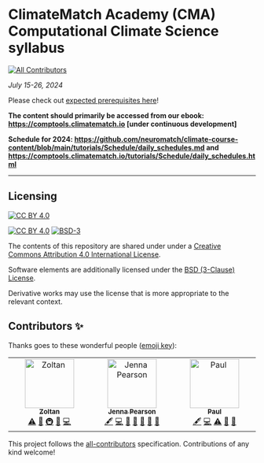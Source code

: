 # ClimateMatch Academy (CMA) Computational Climate Science syllabus
<!-- ALL-CONTRIBUTORS-BADGE:START - Do not remove or modify this section -->
[![All Contributors](https://img.shields.io/badge/all_contributors-3-orange.svg?style=flat-square)](#contributors-)
<!-- ALL-CONTRIBUTORS-BADGE:END -->

*July 15-26, 2024*

Please check out [expected prerequisites here](https://github.com/NeuromatchAcademy/precourse/blob/main/prereqs/ClimateScience.md)!

**The content should primarily be accessed from our ebook: https://comptools.climatematch.io [under continuous development]**

**Schedule for 2024: https://github.com/neuromatch/climate-course-content/blob/main/tutorials/Schedule/daily_schedules.md and https://comptools.climatematch.io/tutorials/Schedule/daily_schedules.html**

---

## Licensing

[![CC BY 4.0][cc-by-image]][cc-by]

[![CC BY 4.0][cc-by-shield]][cc-by] [![BSD-3][bsd-3-shield]][bsd-3]

The contents of this repository are shared under under a [Creative Commons Attribution 4.0 International License][cc-by].

Software elements are additionally licensed under the [BSD (3-Clause) License][bsd-3].

Derivative works may use the license that is more appropriate to the relevant context.

[cc-by]: http://creativecommons.org/licenses/by/4.0/
[cc-by-image]: https://i.creativecommons.org/l/by/4.0/88x31.png
[cc-by-shield]: https://img.shields.io/badge/License-CC%20BY%204.0-lightgrey.svg

[bsd-3]: https://opensource.org/licenses/BSD-3-Clause
[bsd-3-shield]: https://camo.githubusercontent.com/9b9ea65d95c9ef878afa1987df65731d47681336/68747470733a2f2f696d672e736869656c64732e696f2f707970692f6c2f736561626f726e2e737667

## Contributors ✨

Thanks goes to these wonderful people ([emoji key](https://allcontributors.org/docs/en/emoji-key)):

<!-- ALL-CONTRIBUTORS-LIST:START - Do not remove or modify this section -->
<!-- prettier-ignore-start -->
<!-- markdownlint-disable -->
<table>
  <tbody>
    <tr>
      <td align="center" valign="top" width="14.28%"><a href="https://github.com/iamzoltan"><img src="https://avatars.githubusercontent.com/u/21369773?v=4?s=100" width="100px;" alt="Zoltan"/><br /><sub><b>Zoltan</b></sub></a><br /><a href="https://github.com/neuromatch/climate-course-content/commits?author=iamzoltan" title="Tests">⚠️</a> <a href="https://github.com/neuromatch/climate-course-content/issues?q=author%3Aiamzoltan" title="Bug reports">🐛</a> <a href="#infra-iamzoltan" title="Infrastructure (Hosting, Build-Tools, etc)">🚇</a> <a href="https://github.com/neuromatch/climate-course-content/pulls?q=is%3Apr+reviewed-by%3Aiamzoltan" title="Reviewed Pull Requests">👀</a> <a href="https://github.com/neuromatch/climate-course-content/commits?author=iamzoltan" title="Code">💻</a></td>
      <td align="center" valign="top" width="14.28%"><a href="https://jlpearso.github.io"><img src="https://avatars.githubusercontent.com/u/32368620?v=4?s=100" width="100px;" alt="Jenna Pearson"/><br /><sub><b>Jenna Pearson</b></sub></a><br /><a href="#content-jlpearso" title="Content">🖋</a> <a href="https://github.com/neuromatch/climate-course-content/commits?author=jlpearso" title="Code">💻</a> <a href="https://github.com/neuromatch/climate-course-content/commits?author=jlpearso" title="Documentation">📖</a> <a href="#data-jlpearso" title="Data">🔣</a> <a href="#research-jlpearso" title="Research">🔬</a> <a href="#projectManagement-jlpearso" title="Project Management">📆</a> <a href="https://github.com/neuromatch/climate-course-content/pulls?q=is%3Apr+reviewed-by%3Ajlpearso" title="Reviewed Pull Requests">👀</a></td>
      <td align="center" valign="top" width="14.28%"><a href="https://github.com/nsea-log"><img src="https://avatars.githubusercontent.com/u/156831322?v=4?s=100" width="100px;" alt="Paul"/><br /><sub><b>Paul</b></sub></a><br /><a href="#content-nsea-log" title="Content">🖋</a> <a href="https://github.com/neuromatch/climate-course-content/commits?author=nsea-log" title="Code">💻</a> <a href="https://github.com/neuromatch/climate-course-content/commits?author=nsea-log" title="Tests">⚠️</a> <a href="https://github.com/neuromatch/climate-course-content/issues?q=author%3Ansea-log" title="Bug reports">🐛</a> <a href="#data-nsea-log" title="Data">🔣</a></td>
    </tr>
  </tbody>
</table>

<!-- markdownlint-restore -->
<!-- prettier-ignore-end -->

<!-- ALL-CONTRIBUTORS-LIST:END -->

This project follows the [all-contributors](https://github.com/all-contributors/all-contributors) specification. Contributions of any kind welcome!